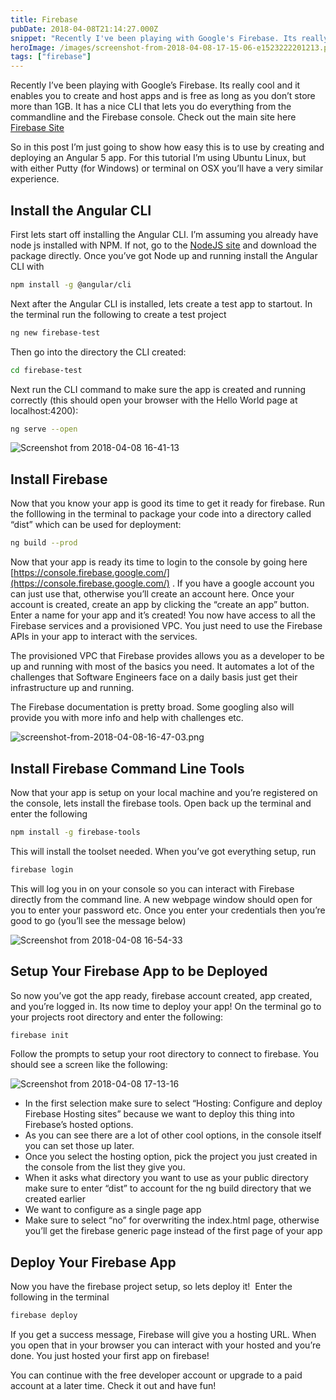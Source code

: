 ```yaml
---
title: Firebase
pubDate: 2018-04-08T21:14:27.000Z
snippet: "Recently I've been playing with Google's Firebase. Its really cool and it enables you to create and host apps and is free as long as you don't store more than 1GB. It has a nice C"
heroImage: /images/screenshot-from-2018-04-08-17-15-06-e1523222201213.png
tags: ["firebase"]
---
```


Recently I’ve been playing with Google’s Firebase. Its really cool and it enables you to create and host apps and is free as long as you don’t store more than 1GB. It has a nice CLI that lets you do everything from the commandline and the Firebase console. Check out the main site here [Firebase Site](https://firebase.google.com/)

So in this post I’m just going to show how easy this is to use by creating and deploying an Angular 5 app. For this tutorial I’m using Ubuntu Linux, but with either Putty (for Windows) or terminal on OSX you’ll have a very similar experience.

## Install the Angular CLI

First lets start off installing the Angular CLI. I’m assuming you already have node js installed with NPM. If not, go to the [NodeJS site](https://nodejs.org/en/) and download the package directly. Once you’ve got Node up and running install the Angular CLI with

```bash
npm install -g @angular/cli
```

Next after the Angular CLI is installed, lets create a test app to startout. In the terminal run the following to create a test project

```bash
ng new firebase-test
```

Then go into the directory the CLI created:

```bash
cd firebase-test
```

Next run the CLI command to make sure the app is created and running correctly (this should open your browser with the Hello World page at localhost:4200):

```bash
ng serve --open
```

![Screenshot from 2018-04-08 16-41-13](/images/screenshot-from-2018-04-08-16-41-13-e1523220140287.png)

## Install Firebase

Now that you know your app is good its time to get it ready for firebase. Run the folllowing in the terminal to package your code into a directory called “dist” which can be used for deployment:

```bash
ng build --prod
```

Now that your app is ready its time to login to the console by going here [https://console.firebase.google.com/](https://console.firebase.google.com/) . If you have a google account you can just use that, otherwise you’ll create an account here. Once your account is created, create an app by clicking the “create an app” button. Enter a name for your app and it’s created! You now have access to all the Firebase services and a provisioned VPC. You just need to use the Firebase APIs in your app to interact with the services.

The provisioned VPC that Firebase provides allows you as a developer to be up and running with most of the basics you need. It automates a lot of the challenges that Software Engineers face on a daily basis just get their infrastructure up and running.

The Firebase documentation is pretty broad. Some googling also will provide you with more info and help with challenges etc.

![screenshot-from-2018-04-08-16-47-03.png](/images/screenshot-from-2018-04-08-16-47-03-e1523220497168.png)

## Install Firebase Command Line Tools

Now that your app is setup on your local machine and you’re registered on the console, lets install the firebase tools. Open back up the terminal and enter the following

```bash
npm install -g firebase-tools
```

This will install the toolset needed. When you’ve got everything setup, run

```bash
firebase login
```

This will log you in on your console so you can interact with Firebase directly from the command line. A new webpage window should open for you to enter your password etc. Once you enter your credentials then you’re good to go (you’ll see the message below)

![Screenshot from 2018-04-08 16-54-33](/images/screenshot-from-2018-04-08-16-54-33-e1523220920876.png)

## Setup Your Firebase App to be Deployed

So now you’ve got the app ready, firebase account created, app created, and you’re logged in. Its now time to deploy your app! On the terminal go to your projects root directory and enter the following:

```bash
firebase init
```

Follow the prompts to setup your root directory to connect to firebase. You should see a screen like the following:

![Screenshot from 2018-04-08 17-13-16](/images/screenshot-from-2018-04-08-17-13-16-e1523222052210.png)

- In the first selection make sure to select “Hosting: Configure and deploy Firebase Hosting sites” because we want to deploy this thing into Firebase’s hosted options.
- As you can see there are a lot of other cool options, in the console itself you can set those up later.
- Once you select the hosting option, pick the project you just created in the console from the list they give you.
- When it asks what directory you want to use as your public directory make sure to enter “dist” to account for the ng build directory that we created earlier
- We want to configure as a single page app
- Make sure to select “no” for overwriting the index.html page, otherwise you’ll get the firebase generic page instead of the first page of your app

## Deploy Your Firebase App

Now you have the firebase project setup, so lets deploy it!  Enter the following in the terminal

```bash
firebase deploy
```

If you get a success message, Firebase will give you a hosting URL. When you open that in your browser you can interact with your hosted and you’re done. You just hosted your first app on firebase!

You can continue with the free developer account or upgrade to a paid account at a later time. Check it out and have fun!
